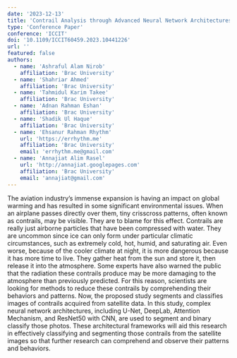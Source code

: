 ```yaml
---
date: '2023-12-13'
title: 'Contrail Analysis through Advanced Neural Network Architectures: Image Segmentation and Classification'
type: 'Conference Paper'
conference: 'ICCIT'
doi: '10.1109/ICCIT60459.2023.10441226'
url: ''
featured: false
authors:
  - name: 'Ashraful Alam Nirob'
    affiliation: 'Brac University'
  - name: 'Shahriar Ahmed'
    affiliation: 'Brac University'
  - name: 'Tahmidul Karim Takee'
    affiliation: 'Brac University'
  - name: 'Adnan Rahman Eshan'
    affiliation: 'Brac University'
  - name: 'Shadik Ul Haque'
    affiliation: 'Brac University'
  - name: 'Ehsanur Rahman Rhythm'
    url: 'https://errhythm.me'
    affiliation: 'Brac University'
    email: 'errhythm.me@gmail.com'
  - name: 'Annajiat Alim Rasel'
    url: 'http://annajiat.googlepages.com'
    affiliation: 'Brac University'
    email: 'annajiat@gmail.com'
---
```


The aviation industry’s immense expansion is having an impact on global warming and has resulted in some significant environmental issues. When an airplane passes directly over them, tiny crisscross patterns, often known as contrails, may be visible. They are to blame for this effect. Contrails are really just airborne particles that have been compressed with water. They are uncommon since ice can only form under particular climatic circumstances, such as extremely cold, hot, humid, and saturating air. Even worse, because of the cooler climate at night, it is more dangerous because it has more time to live. They gather heat from the sun and store it, then release it into the atmosphere. Some experts have also warned the public that the radiation these contrails produce may be more damaging to the atmosphere than previously predicted. For this reason, scientists are looking for methods to reduce these contrails by comprehending their behaviors and patterns. Now, the proposed study segments and classifies images of contrails acquired from satellite data. In this study, complex neural network architectures, including U-Net, DeepLab, Attention Mechanism, and ResNet50 with CNN, are used to segment and binary classify those photos. These architectural frameworks will aid this research in effectively classifying and segmenting those contrails from the satellite images so that further research can comprehend and observe their patterns and behaviors.
